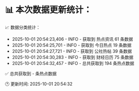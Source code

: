 📊 本次数据更新统计：
==========================

📈 数据分类统计：
- 2025-10-01 20:54:23,406 - INFO - 获取到 热点资讯 61 条数据
- 2025-10-01 20:54:25,701 - INFO - 获取到 今日热点 19 条数据
- 2025-10-01 20:54:27,721 - INFO - 获取到 公社热帖 39 条数据
- 2025-10-01 20:54:30,283 - INFO - 获取到 财经日历 75 条数据
- 2025-10-01 20:54:32,457 - INFO - 总共获取到 194 条热点数据

✅ 总共获取到 - 条热点数据

🕐 更新时间: 2025-10-01 20:54:32

